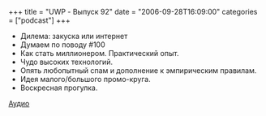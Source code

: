 +++
title = "UWP - Выпуск 92"
date = "2006-09-28T16:09:00"
categories = ["podcast"]
+++

- Дилема: закуска или интернет
- Думаем по поводу #100
- Как стать миллионером. Практический опыт.
- Чудо высоких технологий.
- Опять любопытный спам и дополнение к эмпирическим правилам.
- Идея малого/большого промо-круга.
- Воскресная прогулка.

[Аудио](https://podcast.umputun.com/media/ump_podcast92.mp3)
<audio src="https://podcast.umputun.com/media/ump_podcast92.mp3" preload="none">